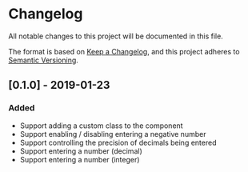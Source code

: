 # Changelog
All notable changes to this project will be documented in this file.

The format is based on [Keep a Changelog](https://keepachangelog.com/en/1.0.0/),
and this project adheres to [Semantic Versioning](https://semver.org/spec/v2.0.0.html).

## [0.1.0] - 2019-01-23
### Added
- Support adding a custom class to the component
- Support enabling / disabling entering a negative number
- Support controlling the precision of decimals being entered
- Support entering a number (decimal)
- Support entering a number (integer)